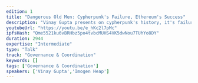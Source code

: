 ```yaml
---
edition: 1
title: "Dangerous Old Men: Cypherpunk's Failure, Ethereum's Success"
description: "Vinay Gupta presents on cypherpunk's history, it's failure and Ethereum's success. Vinay Gupta is a leading thinker on infrastructure theory, state failure solutions, and managing global system risks including poverty/development and the environmental crisis. He is inventor of the hexayurt. Vinay formerly served on Ethereum's communications and release management teams."
youtubeUrl: "https://youtu.be/e_hKc2l7pMc"
ipfsHash: "Qme5521ku6vBRHbz5po4tvbcMUHS4VK5dwNou7TUhYo8DY"
duration: 2944
expertise: "Intermediate"
type: "Talk"
track: "Governance & Coordination"
keywords: []
tags: ['Governance & Coordination']
speakers: ['Vinay Gupta','Imogen Heap']
---
```

